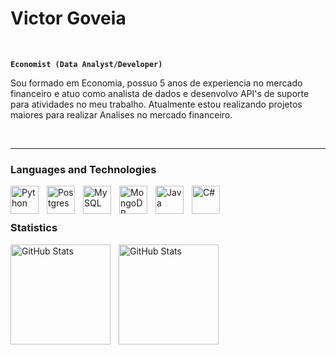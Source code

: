 # Victor Goveia

<br/>

**`Economist (Data Analyst/Developer)`**

Sou formado em Economia, possuo 5 anos de experiencia no mercado financeiro e atuo como analista de dados e desenvolvo API's de suporte para atividades no meu trabalho. Atualmente estou realizando projetos maiores para realizar Analises no mercado financeiro.

<br/>

- - - 


### Languages ​​and Technologies


 <img 
    align="left"
    alt="Python"
    title="Python"
    width="45px"
    style="padding-right: 10px;"
    src="https://cdn.jsdelivr.net/gh/devicons/devicon@latest/icons/python/python-original-wordmark.svg" 
 />


<img 
    align="left"
    alt="Postgres"
    title="Postgres"
    width="45px"
    style="padding-right: 10px;"
    src="https://cdn.jsdelivr.net/gh/devicons/devicon@latest/icons/postgresql/postgresql-original-wordmark.svg" 
/>


<img 
    align="left"
    alt="MySQL"
    title="MySQL"
    width="45px"
    style="padding-right: 10px;"
    src="https://cdn.jsdelivr.net/gh/devicons/devicon@latest/icons/mysql/mysql-original-wordmark.svg"
/>


<img
    align="left"
    alt="MongoDB"
    title="MongoDB"
    width="45px"
    style="padding-right: 10px;"
     src="https://cdn.jsdelivr.net/gh/devicons/devicon@latest/icons/mongodb/mongodb-original-wordmark.svg" 
/>
          

<img 
    align="left"
    alt="Java"
    title="Java"
    width="45px"
    style="padding-right: 10px;"
    src="https://cdn.jsdelivr.net/gh/devicons/devicon@latest/icons/java/java-original-wordmark.svg" 
/>

<img
    align="left"
    alt="C#"
    title="C#"
    width="45px"
    style="padding-right: 10px;"
    src="https://cdn.jsdelivr.net/gh/devicons/devicon@latest/icons/csharp/csharp-original.svg" 
/>

<br/>
<br/>

### Statistics


<img
    align="left"
    alt="GitHub Stats"
    height="160"
    style="padding-right: 10px;"
    src="https://github-readme-stats.vercel.app/api?username=VBGVictor&show_icons=true&theme=dark&include_all_comits=true"
/>

<img
    align="left"
    alt="GitHub Stats"
    height="160"
    style="padding-right: 10px;"
    src="https://github-readme-stats.vercel.app/api/top-langs/?username=VBGVictor&theme=dark"
/>
